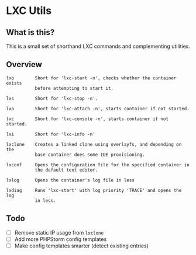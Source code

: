 # LXC Utils

## What is this?

This is a small set of shorthand LXC commands and complementing utilities.

## Overview

```
lxb        Short for 'lxc-start -n', checks whether the container exists
           before attempting to start it.

lxs        Short for 'lxc-stop -n'.

lxa        Short for 'lxc-attach -n', starts container if not started.

lxc        Short for 'lxc-console -n', starts container if not started.

lxi        Short for 'lxc-info -n'

lxclone    Creates a linked clone using overlayfs, and depending on the
           base container does some IDE provisioning.

lxconf     Opens the configuration file for the specified container in
           the default text editor.

lxlog      Opens the container's log file in less

lxdiag     Runs 'lxc-start' with log priority 'TRACE' and opens the log
           in less.

```

## Todo

- [ ] Remove static IP usage from `lxclone`
- [ ] Add more PHPStorm config templates
- [ ] Make config templates smarter (detect existing entries)
